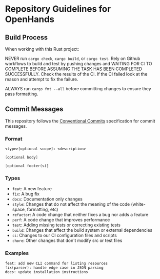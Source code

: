 # Repository Guidelines for OpenHands

## Build Process

When working with this Rust project:

NEVER run `cargo check`, `cargo build`, or `cargo test`. Rely on Github workflows to build and test by pushing changes and WAITING FOR CI TO COMPLETE BEFORE ASSUMING THE TASK HAS BEEN COMPLETED SUCCESSFULLY. Check the results of the CI. If the CI failed look at the reason and attempt to fix the failure.

ALWAYS run `cargo fmt --all` before committing changes to ensure they pass formatting.

## Commit Messages

This repository follows the [Conventional Commits](https://www.conventionalcommits.org/en/v1.0.0/) specification for commit messages.

### Format

```
<type>[optional scope]: <description>

[optional body]

[optional footer(s)]
```

### Types

- `feat`: A new feature
- `fix`: A bug fix
- `docs`: Documentation only changes
- `style`: Changes that do not affect the meaning of the code (white-space, formatting, etc)
- `refactor`: A code change that neither fixes a bug nor adds a feature
- `perf`: A code change that improves performance
- `test`: Adding missing tests or correcting existing tests
- `build`: Changes that affect the build system or external dependencies
- `ci`: Changes to our CI configuration files and scripts
- `chore`: Other changes that don't modify src or test files

### Examples

```
feat: add new CLI command for listing resources
fix(parser): handle edge case in JSON parsing
docs: update installation instructions
```
